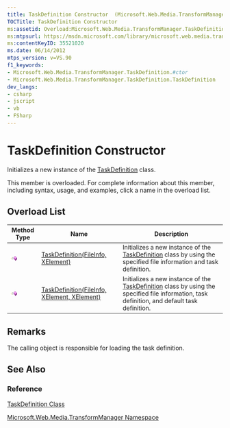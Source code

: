 ```yaml
---
title: TaskDefinition Constructor  (Microsoft.Web.Media.TransformManager)
TOCTitle: TaskDefinition Constructor
ms:assetid: Overload:Microsoft.Web.Media.TransformManager.TaskDefinition.#ctor
ms:mtpsurl: https://msdn.microsoft.com/library/microsoft.web.media.transformmanager.taskdefinition.taskdefinition(v=VS.90)
ms:contentKeyID: 35521020
ms.date: 06/14/2012
mtps_version: v=VS.90
f1_keywords:
- Microsoft.Web.Media.TransformManager.TaskDefinition.#ctor
- Microsoft.Web.Media.TransformManager.TaskDefinition.TaskDefinition
dev_langs:
- csharp
- jscript
- vb
- FSharp
---
```


# TaskDefinition Constructor

Initializes a new instance of the [TaskDefinition](taskdefinition-class-microsoft-web-media-transformmanager.md) class.

This member is overloaded. For complete information about this member, including syntax, usage, and examples, click a name in the overload list.

## Overload List

|Method Type|Name|Description|
|--- |--- |--- |
|![Public method](images/Hh125771.pubmethod(en-us,VS.90).gif "Public method")|[TaskDefinition(FileInfo, XElement)](taskdefinition-constructor-fileinfo-xelement-microsoft-web-media-transformmanager.md)|Initializes a new instance of the [TaskDefinition](taskdefinition-class-microsoft-web-media-transformmanager.md) class by using the specified file information and task definition.|
|![Public method](images/Hh125771.pubmethod(en-us,VS.90).gif "Public method")|[TaskDefinition(FileInfo, XElement, XElement)](taskdefinition-constructor-fileinfo-xelement-xelement-microsoft-web-media-transformmanager.md)|Initializes a new instance of the [TaskDefinition](taskdefinition-class-microsoft-web-media-transformmanager.md) class by using the specified file information, task definition, and default task definition.|

## Remarks

The calling object is responsible for loading the task definition.

## See Also

### Reference

[TaskDefinition Class](taskdefinition-class-microsoft-web-media-transformmanager.md)

[Microsoft.Web.Media.TransformManager Namespace](microsoft-web-media-transformmanager-namespace.md)
